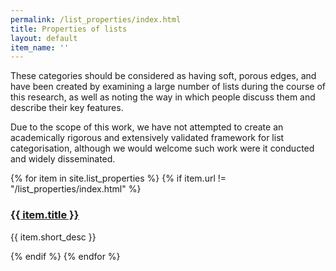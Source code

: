 ```yaml
---
permalink: /list_properties/index.html
title: Properties of lists
layout: default
item_name: ''
---
```


These categories should be considered as having soft, porous edges, and have been created by examining a large number of lists during the course of this research, as well as noting the way in which people discuss them and describe their key features.

Due to the scope of this work, we have not attempted to create an academically rigorous and extensively validated framework for list categorisation, although we would welcome such work were it conducted and widely disseminated.


{% for item in site.list_properties %}
{% if item.url != "/list_properties/index.html" %}
<div class="card">
<h3 class="card-header">
<a href="{{ site.baseurl }}{{ item.url }}">
{{ item.title }}
</a>
</h3>
<div class="card-body">
<p>{{ item.short_desc }}</p>
</div>
</div>
{% endif %}
{% endfor %}
